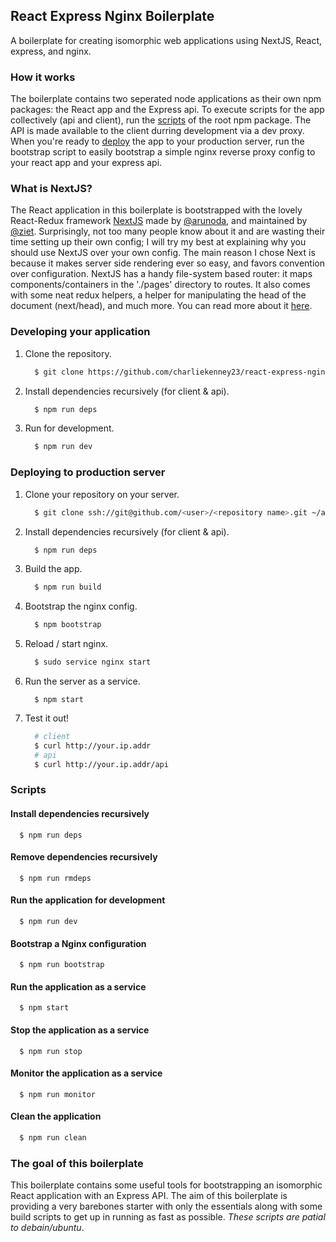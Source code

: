 ## React Express Nginx Boilerplate
A boilerplate for creating isomorphic web applications using NextJS, React, express, and nginx.

### How it works
The boilerplate contains two seperated node applications as their own npm packages: the React app and the Express api. To execute scripts for the app collectively (api and client), run the [scripts](#scripts) of the root npm package. The API is made available to the client durring development via a dev proxy. When you're ready to [deploy](Deploying-to-production-server) the app to your production server, run the bootstrap script to easily bootstrap a simple nginx reverse proxy config to your react app and your express api.

### What is NextJS?
The React application in this boilerplate is bootstrapped with the lovely React-Redux framework [NextJS](https://github.com/ziet/nextjs) made by [@arunoda](https://github.com/arunoda), and maintained by [@ziet](https://github.com/zeit). Surprisingly, not too many people know about it and are wasting their time setting up their own config; I will try my best at explaining why you should use NextJS over your own config. The main reason I chose Next is because it makes server side rendering ever so easy, and favors convention over configuration. NextJS has a handy file-system based router: it maps components/containers in the './pages' directory to routes. It also comes with some neat redux helpers, a helper for manipulating the head of the document (next/head), and much more. You can read more about it [here](https://github.com/zeit/nextjs). 

### Developing your application
1. Clone the repository.
   ```bash
     $ git clone https://github.com/charliekenney23/react-express-nginx-boilerplate.git
   ```
2. Install dependencies recursively (for client & api).
   ```bash
     $ npm run deps
   ```
3. Run for development.
   ```bash
     $ npm run dev
   ```

### Deploying to production server
1. Clone your repository on your server.
   ```bash
     $ git clone ssh://git@github.com/<user>/<repository name>.git ~/app
   ```
2. Install dependencies recursively (for client & api).
   ```bash
     $ npm run deps
   ```
3. Build the app.
   ```bash
     $ npm run build
   ```
4. Bootstrap the nginx config.
   ```bash
     $ npm bootstrap
   ```
5. Reload / start nginx.
   ```bash
     $ sudo service nginx start 
   ```
6. Run the server as a service.
   ```
     $ npm start
   ```
7. Test it out!
   ```bash
     # client
     $ curl http://your.ip.addr
     # api
     $ curl http://your.ip.addr/api
   ```
   
### Scripts
#### Install dependencies recursively
```
  $ npm run deps
```
#### Remove dependencies recursively
```
  $ npm run rmdeps
```
#### Run the application for development
```
  $ npm run dev
```
#### Bootstrap a Nginx configuration
```
  $ npm run bootstrap
```
#### Run the application as a service
```
  $ npm start
```
#### Stop the application as a service
```
  $ npm run stop
```
#### Monitor the application as a service
```
  $ npm run monitor
```
#### Clean the application
```bash
  $ npm run clean
```

### The goal of this boilerplate
This boilerplate contains some useful tools for bootstrapping an isomorphic React application with an Express API. The aim of this boilerplate is providing a very barebones starter with only the essentials along with some build scripts to get up in running as fast as possible. *These scripts are patial to debain/ubuntu*.


